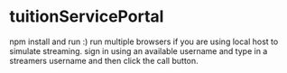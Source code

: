 # tuitionServicePortal

npm install and run :)
run multiple browsers if you are using local host to simulate streaming.
sign in using an available username and type in a streamers username and then click the call button.

